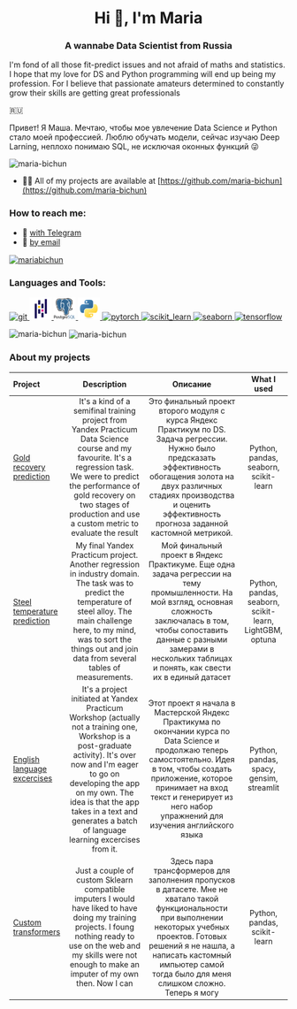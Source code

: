 <h1 align="center">Hi 👋, I'm Maria</h1>
<h3 align="center">A wannabe Data Scientist from Russia </h3>

<p>I'm fond of all those fit-predict issues and not afraid of maths and statistics. I hope that my love for DS and Python programming will end up being my profession. For I believe that passionate amateurs determined to constantly grow their skills are getting great professionals</p>

🇷🇺
<p>Привет! Я Маша. Мечтаю, чтобы мое увлечение Data Science и Python стало моей профессией. Люблю обучать модели, сейчас изучаю Deep Larning, неплохо понимаю SQL, не исключая оконных функций 😜</p>

<p align="left"> <img src="https://komarev.com/ghpvc/?username=maria-bichun&label=Profile%20views&color=0e75b6&style=flat" alt="maria-bichun" /> </p>

- 👨‍💻 All of my projects are available at [https://github.com/maria-bichun](https://github.com/maria-bichun)

<h3 align="left">How to reach me:</h3>


- 📱 [with Telegram](https://t.me/MariaBichun)
- 📧 [by email](mailto:may88@mail.ru)
  
<p align="left">
<a href="https://kaggle.com/mariabichun" target="blank"><img align="center" src="https://raw.githubusercontent.com/rahuldkjain/github-profile-readme-generator/master/src/images/icons/Social/kaggle.svg" alt="mariabichun" height="30" width="40" /></a>
</p>

<h3 align="left">Languages and Tools:</h3>
<p align="left"> <a href="https://git-scm.com/" target="_blank" rel="noreferrer"> <img src="https://www.vectorlogo.zone/logos/git-scm/git-scm-icon.svg" alt="git" width="40" height="40"/> </a> <a href="https://pandas.pydata.org/" target="_blank" rel="noreferrer"> <img src="https://raw.githubusercontent.com/devicons/devicon/2ae2a900d2f041da66e950e4d48052658d850630/icons/pandas/pandas-original.svg" alt="pandas" width="40" height="40"/> </a> <a href="https://www.postgresql.org" target="_blank" rel="noreferrer"> <img src="https://raw.githubusercontent.com/devicons/devicon/master/icons/postgresql/postgresql-original-wordmark.svg" alt="postgresql" width="40" height="40"/> </a> <a href="https://www.python.org" target="_blank" rel="noreferrer"> <img src="https://raw.githubusercontent.com/devicons/devicon/master/icons/python/python-original.svg" alt="python" width="40" height="40"/> </a> <a href="https://pytorch.org/" target="_blank" rel="noreferrer"> <img src="https://www.vectorlogo.zone/logos/pytorch/pytorch-icon.svg" alt="pytorch" width="40" height="40"/> </a> <a href="https://scikit-learn.org/" target="_blank" rel="noreferrer"> <img src="https://upload.wikimedia.org/wikipedia/commons/0/05/Scikit_learn_logo_small.svg" alt="scikit_learn" width="40" height="40"/> </a> <a href="https://seaborn.pydata.org/" target="_blank" rel="noreferrer"> <img src="https://seaborn.pydata.org/_images/logo-mark-lightbg.svg" alt="seaborn" width="40" height="40"/> </a> <a href="https://www.tensorflow.org" target="_blank" rel="noreferrer"> <img src="https://www.vectorlogo.zone/logos/tensorflow/tensorflow-icon.svg" alt="tensorflow" width="40" height="40"/> </a> </p>

<p><img align="left" src="https://github-readme-stats.vercel.app/api/top-langs?username=maria-bichun&show_icons=true&locale=en&layout=compact" alt="maria-bichun" /></p>

<p>&nbsp;<img align="center" src="https://github-readme-stats.vercel.app/api?username=maria-bichun&show_icons=true&locale=en" alt="maria-bichun" /></p>

<h3 align="left">About my projects</h3>

| Project | Description | Описание | What I used |
| :-------------------- | :---------------------------: | :---------------------------: | :---------------------------:|
| [Gold recovery prediction](https://github.com/maria-bichun/yandex_practicum_projects/tree/master/gold_recovery) | It's a kind of a semifinal training project from Yandex Practicum Data Science course and my favourite. It's a regression task. We were to predict the performance of gold recovery on two stages of production and use a custom metric to evaluate the result| Это финальный проект второго модуля с курса Яндекс Практикум по DS. Задача регрессии. Нужно было предсказать эффективность обогащения золота на двух различных стадиях производства и оценить эффективность прогноза заданной кастомной метрикой. | Python, pandas, seaborn, scikit-learn |
| [Steel temperature prediction](https://github.com/maria-bichun/yandex_practicum_projects/tree/master/steel_temperature) | My final Yandex Practicum project. Another regression in industry domain. The task was to predict the temperature of steel alloy. The main challenge here, to my mind, was to sort the things out and join data from several tables of measurements. | Мой финальный проект в Яндекс Практикуме. Еще одна задача регрессии на тему промышленности. На мой взгляд, основная сложность заключалась в том, чтобы сопоставить данные с разными замерами в нескольких таблицах и понять, как свести их в единый датасет | Python, pandas, seaborn, scikit-learn, LightGBM, optuna |
| [English language excercises](https://github.com/maria-bichun/english_language_excercises) | It's a project initiated at Yandex Practicum Workshop (actually not a training one, Workshop is a post-graduate activity). It's over now and I'm eager to go on developing the app on my own. The idea is that the app takes in a text and generates a batch of language learning excercises from it. | Этот проект я начала в Мастерской Яндекс Практикума по окончании курса по Data Science и продолжаю теперь самостоятельно. Идея в том, чтобы создать приложение, которое принимает на вход текст и генерирует из него набор упражнений для изучения английского языка | Python, pandas, spacy, gensim, streamlit |
| [Custom transformers](https://github.com/maria-bichun/custom_transformers) | Just a couple of custom Sklearn compatible imputers I would have liked to have doing my training projects. I foung nothing ready to use on the web and my skills were not enough to make an imputer of my own then. Now I can | Здесь пара трансформеров для заполнения пропусков в датасете. Мне не хватало такой функциональности при выполнении некоторых учебных проектов. Готовых решений я не нашла, а написать кастомный импьютер самой тогда было для меня слишком сложно. Теперь я могу | Python, pandas, scikit-learn |

